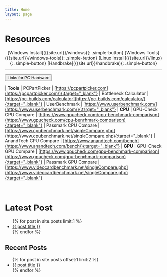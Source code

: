 ```yaml
---
title: Home
layout: page
---
```


# Resources

<!-- Old layout -->
<!-- [Windows Install]({{site.url}}/windows){:style="font-size:17px"} | [Windows Tools]({{site.url}}/windows-tools){:style="font-size:17px"} | [Linux Install]({{site.url}}/linux){:style="font-size:17px"} | [Handbrake]({{site.url}}/handbrake){:style="font-size:17px"} -->

<div align="center" markdown="1">
[Windows Install]({{site.url}}/windows){: .simple-button}
[Windows Tools]({{site.url}}/windows-tools){: .simple-button}
[Linux Install]({{site.url}}/linux){: .simple-button}
[Handbrake]({{site.url}}/handbrake){: .simple-button}
</div>

----

<button class="collapsible" id="links">Links for PC Hardware</button>
<div class="content" id="links-data" markdown="1">

| **Tools**
| PCPartPicker | [https://pcpartpicker.com](https://pcpartpicker.com/){:target="_blank"}
| Bottleneck Calculator | [https://pc-builds.com/calculator](https://pc-builds.com/calculator/){:target="_blank"}
| UserBenchmark | [https://www.userbenchmark.com/](https://www.userbenchmark.com/){:target="_blank"}
| **CPU**
| GPU-Check CPU Compare | [https://www.gpucheck.com/cpu-benchmark-comparison](https://www.gpucheck.com/cpu-benchmark-comparison){:target="_blank"}
| Passmark CPU Compare | [https://www.cpubenchmark.net/singleCompare.php](https://www.cpubenchmark.net/singleCompare.php){:target="_blank"}
| AnandTech CPU Compare | [https://www.anandtech.com/bench](https://www.anandtech.com/bench/){:target="_blank"}
| **GPU**
| GPU-Check GPU Compare | [https://www.gpucheck.com/gpu-benchmark-comparison](https://www.gpucheck.com/gpu-benchmark-comparison){:target="_blank"}
| Passmark GPU Compare | [https://www.videocardbenchmark.net/singleCompare.php](https://www.videocardbenchmark.net/singleCompare.php){:target="_blank"}

</div>
<br>

<h1>Latest Post</h1>
<ul>
{% for post in site.posts limit:1 %}
    <li>
      <a href="{{ post.url }}">{{ post.title }}</a>
    </li>
{% endfor %}
</ul>

<h2>Recent Posts</h2>
<ul>
{% for post in site.posts offset:1 limit:2 %}
    <li>
      <a href="{{ post.url }}">{{ post.title }}</a>
    </li>
{% endfor %}
</ul>
